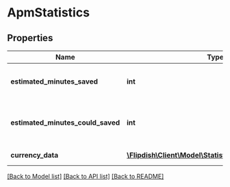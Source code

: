 # ApmStatistics

## Properties
Name | Type | Description | Notes
------------ | ------------- | ------------- | -------------
**estimated_minutes_saved** | **int** | Total amount of time spent with APM | [optional] 
**estimated_minutes_could_saved** | **int** | Total amount of time that could be saved | [optional] 
**currency_data** | [**\Flipdish\Client\Model\StatisticsCurrencyDataPoint[]**](StatisticsCurrencyDataPoint.md) | Currency based data | [optional] 

[[Back to Model list]](../README.md#documentation-for-models) [[Back to API list]](../README.md#documentation-for-api-endpoints) [[Back to README]](../README.md)


